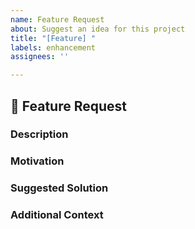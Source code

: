 ```yaml
---
name: Feature Request
about: Suggest an idea for this project
title: "[Feature] "
labels: enhancement
assignees: ''

---
```


## 🚀 Feature Request

### Description
<!-- A clear and concise description of the feature you would like to be added. -->

### Motivation
<!-- Why is this feature needed? What problem does it solve? -->

### Suggested Solution
<!-- Describe how you would implement this feature, including any alternative solutions you have considered. -->

### Additional Context
<!-- Add any other context or screenshots about the feature request here. -->
